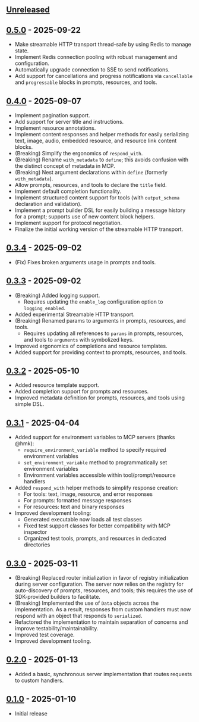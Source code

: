 ## [Unreleased]

## [0.5.0] - 2025-09-22

- Make streamable HTTP transport thread-safe by using Redis to manage state.
- Implement Redis connection pooling with robust management and configuration.
- Automatically upgrade connection to SSE to send notifications.
- Add support for cancellations and progress notifications via `cancellable` and `progressable` blocks in prompts, resources, and tools.

## [0.4.0] - 2025-09-07

- Implement pagination support.
- Add support for server title and instructions.
- Implement resource annotations.
- Implement content responses and helper methods for easily serializing text, image, audio, embedded resource, and resource link content blocks.
- (Breaking) Simplify the ergonomics of `respond_with`.
- (Breaking) Rename `with_metadata` to `define`; this avoids confusion with the distinct concept of metadata in MCP.
- (Breaking) Nest argument declarations within `define` (formerly `with_metadata`).
- Allow prompts, resources, and tools to declare the `title` field.
- Implement default completion functionality.
- Implement structured content support for tools (with `output_schema` declaration and validation).
- Implement a prompt builder DSL for easily building a message history for a prompt; supports use of new content block helpers.
- Implement support for protocol negotiation.
- Finalize the initial working version of the streamable HTTP transport.

## [0.3.4] - 2025-09-02

- (Fix) Fixes broken arguments usage in prompts and tools.

## [0.3.3] - 2025-09-02

- (Breaking) Added logging support.
  - Requires updating the `enable_log` configuration option to `logging_enabled`.
- Added experimental Streamable HTTP transport.
- (Breaking) Renamed params to arguments in prompts, resources, and tools.
  - Requires updating all references to `params` in prompts, resources, and tools to `arguments` with symbolized keys.
- Improved ergonomics of completions and resource templates.
- Added support for providing context to prompts, resources, and tools.

## [0.3.2] - 2025-05-10

- Added resource template support.
- Added completion support for prompts and resources.
- Improved metadata definition for prompts, resources, and tools using simple DSL.

## [0.3.1] - 2025-04-04

- Added support for environment variables to MCP servers (thanks @hmk):
  - `require_environment_variable` method to specify required environment variables
  - `set_environment_variable` method to programmatically set environment variables
  - Environment variables accessible within tool/prompt/resource handlers
- Added `respond_with` helper methods to simplify response creation:
  - For tools: text, image, resource, and error responses
  - For prompts: formatted message responses
  - For resources: text and binary responses
- Improved development tooling:
  - Generated executable now loads all test classes
  - Fixed test support classes for better compatibility with MCP inspector
  - Organized test tools, prompts, and resources in dedicated directories

## [0.3.0] - 2025-03-11

- (Breaking) Replaced router initialization in favor of registry initialization during server configuration. The server now relies on the registry for auto-discovery of prompts, resources, and tools; this requires the use of SDK-provided builders to facilitate.
- (Breaking) Implemented the use of `Data` objects across the implementation. As a result, responses from custom handlers must now respond with an object that responds to `serialized`.
- Refactored the implementation to maintain separation of concerns and improve testability/maintainability.
- Improved test coverage.
- Improved development tooling.

## [0.2.0] - 2025-01-13

- Added a basic, synchronous server implementation that routes requests to custom handlers.

## [0.1.0] - 2025-01-10

- Initial release

[Unreleased]: https://github.com/dickdavis/model-context-protocol-rb/compare/v0.5.0...HEAD
[0.5.0]: https://github.com/dickdavis/model-context-protocol-rb/compare/v0.4.0...v0.5.0
[0.4.0]: https://github.com/dickdavis/model-context-protocol-rb/compare/v0.3.4...v0.4.0
[0.3.4]: https://github.com/dickdavis/model-context-protocol-rb/compare/v0.3.3...v0.3.4
[0.3.3]: https://github.com/dickdavis/model-context-protocol-rb/compare/v0.3.2...v0.3.3
[0.3.2]: https://github.com/dickdavis/model-context-protocol-rb/compare/v0.3.1...v0.3.2
[0.3.1]: https://github.com/dickdavis/model-context-protocol-rb/compare/v0.3.0...v0.3.1
[0.3.0]: https://github.com/dickdavis/model-context-protocol-rb/compare/v0.2.0...v0.3.0
[0.2.0]: https://github.com/dickdavis/model-context-protocol-rb/compare/v0.1.0...v0.2.0
[0.1.0]: https://github.com/dickdavis/model-context-protocol-rb/releases/tag/v0.1.0
